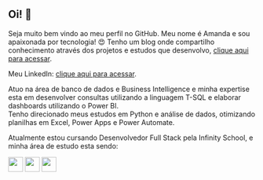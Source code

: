 <!--### Hi there 
**amandarnascimento/amandarnascimento** is a ✨ _special_ ✨ repository because its `README.md` (this file) appears on your GitHub profile.

Here are some ideas to get you started:

- 🔭 I’m currently working on ...
- 🌱 I’m currently learning ...
- 👯 I’m looking to collaborate on ...
- 🤔 I’m looking for help with ...
- 💬 Ask me about ...
- 📫 How to reach me: ...
- 😄 Pronouns: ...
- ⚡ Fun fact: ...
-->


## Oi!  👋

Seja muito bem vindo ao meu perfil no GitHub. 
Meu nome é Amanda e sou apaixonada por tecnologia! 😍
Tenho um blog onde compartilho conhecimento através dos projetos e estudos que desenvolvo, [clique aqui para acessar](https://www.amandanascimento.com/blog).

Meu LinkedIn: [clique aqui para acessar](https://www.linkedin.com/in/amandarnascimento/).

Atuo na área de banco de dados e Business Intelligence e minha expertise esta em desenvolver consultas utilizando a linguagem T-SQL e elaborar dashboards utilizando o Power BI.<br> Tenho direcionado meus estudos em Python e análise de dados, otimizando planilhas em Excel, Power Apps e Power Automate. 


Atualmente estou cursando Desenvolvedor Full Stack pela Infinity School, e minha área de estudo esta sendo: 

<img src="https://cdn.jsdelivr.net/gh/devicons/devicon@latest/icons/python/python-original.svg" width="30" height="30" /> <img src="https://cdn.jsdelivr.net/gh/devicons/devicon@latest/icons/javascript/javascript-original.svg" width="30" height="30" /> <img src="https://cdn.jsdelivr.net/gh/devicons/devicon@latest/icons/html5/html5-original.svg" width="30" height="30" /> 






